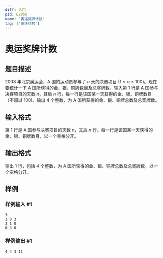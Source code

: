 ```yaml
---
diff: 入门
pid: B2058
name: "奥运奖牌计数"
tag: ['循环结构']
---
```

# 奥运奖牌计数
## 题目描述

$2008$ 年北京奥运会，A 国的运动员参与了 $n$ 天的决赛项目 $(1 \le n \le 100)$。现在要统计一下 A 国所获得的金、银、铜牌数目及总奖牌数。输入第 $1$ 行是 A 国参与决赛项目的天数 $n$，其后 $n$ 行，每一行是该国某一天获得的金、银、铜牌数目（不超过 $100)$。输出 $4$ 个整数，为 A 国所获得的金、银、铜牌总数及总奖牌数。
## 输入格式

第 $1$ 行是 A 国参与决赛项目的天数 $n$，其后 $n$ 行，每一行是该国某一天获得的金、银、铜牌数目，以一个空格分开。
## 输出格式

输出 $1$ 行，包括 $4$ 个整数，为 A 国所获得的金、银、铜牌总数及总奖牌数，以一个空格分开。
## 样例

### 样例输入 #1
```
3
1 0 3
3 1 0
0 3 0
```
### 样例输出 #1
```
4 4 3 11
```
